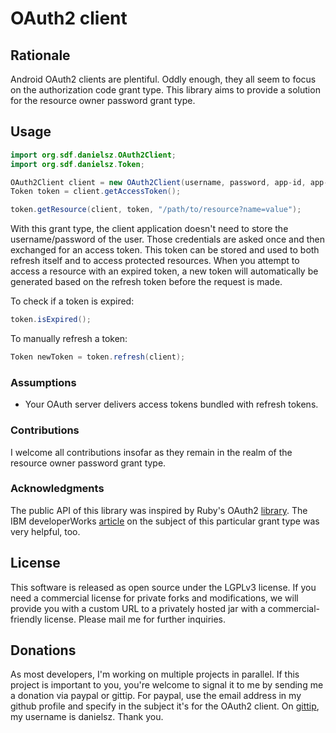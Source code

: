 # OAuth2 client

## Rationale

Android OAuth2 clients are plentiful. Oddly enough, they all seem to focus on the authorization code grant type. This library aims to provide a solution for the resource owner password grant type. 

## Usage

```java
import org.sdf.danielsz.OAuth2Client;
import org.sdf.danielsz.Token;

OAuth2Client client = new OAuth2Client(username, password, app-id, app-secret, site);
Token token = client.getAccessToken();

token.getResource(client, token, "/path/to/resource?name=value");
```
With this grant type, the client application doesn't need to store the username/password of the user. Those credentials are asked once and then exchanged for an access token.
This token can be stored and used to both refresh itself and to access protected resources.
When you attempt to access a resource with an expired token, a new token will automatically be generated based on the refresh token before the request is made. 

To check if a token is expired:

```java
token.isExpired();
```

To manually refresh a token:

```java
Token newToken = token.refresh(client);
```

### Assumptions

- Your OAuth server delivers access tokens bundled with refresh tokens.

### Contributions

I welcome all contributions insofar as they remain in the realm of the resource owner password grant type. 

### Acknowledgments

The public API of this library was inspired by Ruby's OAuth2 [library](https://github.com/intridea/oauth2). 
The IBM developerWorks [article](http://www.ibm.com/developerworks/security/library/se-oathjavapt1/index.html) on the subject of this particular grant type was very helpful, too.
## License

This software is released as open source under the LGPLv3 license. If you need a commercial license for private forks and modifications, we will provide you with a custom URL to a privately hosted jar with a commercial-friendly license. Please mail me for further inquiries.

## Donations

As most developers, I'm working on multiple projects in parallel. If this project is important to you, you're welcome to signal it to me by sending me a donation via paypal or gittip. For paypal, use the email address in my github profile and specify in the subject it's for the OAuth2 client. On [gittip](http://www.gittip.com/danielsz/ "Gittip"), my username is danielsz. Thank you.
